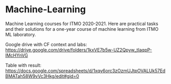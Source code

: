 # Machine-Learning
Machine Learning courses for ITMO 2020-2021. Here are practical tasks and their solutions for a one-year course of machine learning from ITMO ML laboratory.

Google drive with CF context and labs: https://drive.google.com/drive/folders/1kxVE7b5w-UZ2Qpyw_tIaqpP-lMcHYnVG


Table with result: https://docs.google.com/spreadsheets/d/1xqy6orc3zOzmUJtpOVALUk57EdBMATah58W9vVc3Hkg/edit#gid=0
